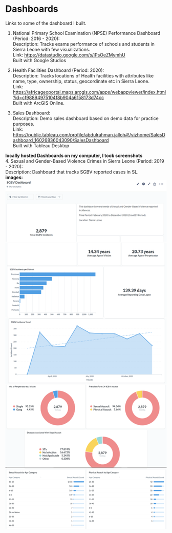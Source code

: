 # Dashboards
Links to some of the dashboard I built.

1. National Primary School Examination (NPSE) Performance Dashboard (Period: 2016 - 2020):<br>
   Description: Tracks exams performance of schools and students in Sierra Leone with few visualizations.<br>
   Link: https://datastudio.google.com/s/iPsOeZMymhU <br>
   Built with Google Studios

2. Health Facilities Dashboard (Period: 2020):<br>
   Description: Tracks locations of Health facilities with attributes like name, type, ownership, status, geocordinate etc in Sierra Leone.<br>
   Link: https://africageoportal.maps.arcgis.com/apps/webappviewer/index.html?id=cf98894975104f8b904a6158173d74cc <br>
   Built with ArcGIS Online.<br>

3. Sales Dashboard: <br>
   Description: Demo sales dashboard based on demo data for practice purposes.<br>
   Link: https://public.tableau.com/profile/abdulrahman.jalloh#!/vizhome/SalesDashboard_16026836043090/SalesDashboard <br>
   Built with Tableau Desktop

**locally hosted Dashboards on my computer, I took screenshots**<br>
4. Sexual and Gender-Based Violence Crimes in Sierra Leone (Period: 2019 - 2020):<br>
   Description: Dashboard that tracks SGBV reported cases in SL.<br>
   **images:**<br>
   <img src="sgbv_1.png" /> <br>
   <img src="sgbv_2.png" /> <br>
   <img src="sgbv_3.png" /> <br>
   <img src="sgbv_4.png" /> <br>
   <img src="sgbv_5.png" /> <br>
   
   
